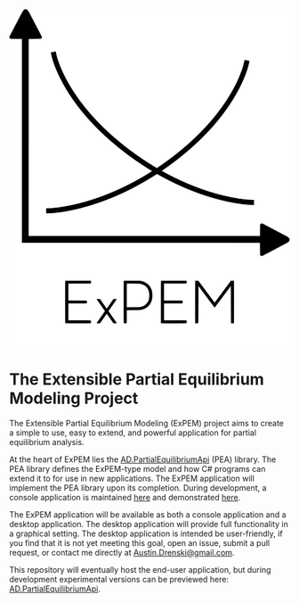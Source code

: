 <img src="https://github.com/austindrenski/ExPEM/blob/master/Logos/ExPEM.svg">

# The Extensible Partial Equilibrium Modeling Project

The Extensible Partial Equilibrium Modeling (ExPEM) project aims to create a simple to use, easy to extend, and powerful application for partial equilibrium analysis. 

At the heart of ExPEM lies the [AD.PartialEquilibriumApi](https://github.com/austindrenski/AD.PartialEquilibriumApi)
 (PEA) library. The PEA library defines the ExPEM-type model and how C# programs can extend it to for use in new applications. The ExPEM application will implement the PEA library upon its completion. During development, a console application is maintained [here](https://github.com/austindrenski/AD.PartialEquilibriumApi/tree/master/AD.PartialEquilibriumApi.Example) and demonstrated [here](https://github.com/austindrenski/AD.PartialEquilibriumApi/wiki/Example-Model).
 
The ExPEM application will be available as both a console application and a desktop application. The desktop application will provide full functionality in a graphical setting. The desktop application is intended be user-friendly, if you find that it is not yet meeting this goal, open an issue, submit a pull request, or contact me directly at Austin.Drenski@gmail.com.

This repository will eventually host the end-user application, but during development experimental versions can be previewed here: [AD.PartialEquilibriumApi](https://github.com/austindrenski/AD.PartialEquilibriumApi).
